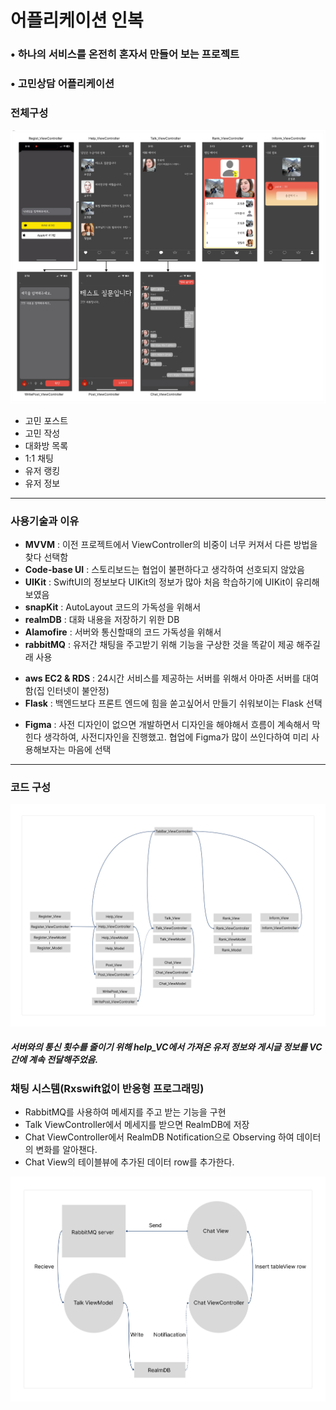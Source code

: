 <h1>어플리케이션 인복</h1>
<h3>&#8226; 하나의 서비스를 온전히 혼자서 만들어 보는 프로젝트</h3>
<h3>&#8226; 고민상담 어플리케이션</h3>
<body> 
    <h3>전체구성</h3>
    <img src="Section 1.png" alt="전체 구성">
    <ul>
        <li>고민 포스트</li>
        <li>고민 작성</li>
        <li>대화방 목록</li>
        <li>1:1 채팅</li>
        <li>유저 랭킹</li>
        <li>유저 정보</li>
    </ul>
    <hr>
    <h3>사용기술과 이유</h3>
    <ul>
        <li><b>MVVM</b> : 이전 프로젝트에서 ViewController의 비중이 너무 커져서 다른 방법을 찾다 선택함</li>
        <li><b>Code-base UI</b> : 스토리보드는 협업이 불편하다고 생각하여 선호되지 않았음</li>
        <li><b>UIKit</b> : SwiftUI의 정보보다 UIKit의 정보가 많아 처음 학습하기에 UIKit이 유리해보였음</li>
        <li><b>snapKit</b> : AutoLayout 코드의 가독성을 위해서</li>
        <li><b>realmDB</b> : 대화 내용을 저장하기 위한 DB</li>
        <li><b>Alamofire</b> : 서버와 통신할때의 코드 가독성을 위해서</li>
        <li><b>rabbitMQ</b> : 유저간 채팅을 주고받기 위해 기능을 구상한 것을 똑같이 제공 해주길래 사용</li>
    </ul>
    <ul>
        <li><b>aws EC2 & RDS</b> : 24시간 서비스를 제공하는 서버를 위해서 아마존 서버를 대여함(집 인터넷이 불안정)</li>
        <li><b>Flask</b> : 백엔드보다 프론트 엔드에 힘을 쏟고싶어서 만들기 쉬워보이는 Flask 선택</li>
    </ul>
    <ul>
        <li><b>Figma</b> : 사전 디자인이 없으면 개발하면서 디자인을 해야해서 흐름이 계속해서 막힌다 생각하여, 사전디자인을 진행했고.
        협업에 Figma가 많이 쓰인다하여 미리 사용해보자는 마음에 선택
        </li>
    </ul>
    <hr>
    <h3>코드 구성</h3>
    <img src="Code.jpg" alt="코드 구성">
    <h5>서버와의 통신 횟수를 줄이기 위해 help_VC에서 가져온 유저 정보와 게시글 정보를 VC간에 계속 전달해주었음.</h5>
    <h3>채팅 시스템(Rxswift없이 반응형 프로그래밍)</h3>
    <ul>
        <li>RabbitMQ를 사용하여 메세지를 주고 받는 기능을 구현</li>
        <li>Talk ViewController에서 메세지를 받으면 RealmDB에 저장</li>
        <li>Chat ViewController에서 RealmDB Notification으로 Observing 하여 데이터의 변화를 알아챈다.</li>
        <li>Chat View의 테이블뷰에 추가된 데이터 row를 추가한다.</li>
    </ul>
    <img src="Chatting system.jpg" alt="채팅 시트템">
</body>
